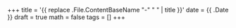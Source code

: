 +++
title = '{{ replace .File.ContentBaseName "-" " " | title }}'
date = {{ .Date }}
draft = true
math = false
tags = []
+++
